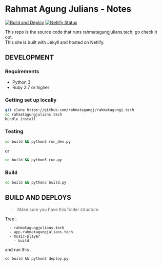 # Rahmat Agung Julians - Notes

[![Build and Deploy](https://github.com/rahmatagungj/rahmatagungj.github.io/actions/workflows/build-jekyll.yml/badge.svg?branch=main)](https://github.com/rahmatagungj/rahmatagungj.github.io/actions/workflows/build-jekyll.yml) [![Netlify Status](https://api.netlify.com/api/v1/badges/ec1c69b3-1571-4718-a8b4-d0acbfa91ea0/deploy-status)](https://app.netlify.com/sites/rahmatagungjulians/deploys)

This repo is the source code that runs rahmatagungjulians.tech, go check it out. <br/>
This site is built with Jekyll and hosted on Netlify.
## DEVELOPMENT
### Requirements 
<ul>
    <li>Python 3</li>
    <li>Ruby 2.7 or higher</li>
</ul>

### Getting set up locally
```bash
git clone https://github.com/rahmatagungj/rahmatagungj.tech 
cd rahmatagungjulians.tech
bundle install
```

### Testing
```bash
cd build && python3 run_dev.py
```
or
```bash
cd build && python3 run.py
```

### Build 
```bash
cd build && python3 build.py
```

## BUILD AND DEPLOYS
> Make sure you have this folder structure 

Tree :
```
  - rahmatagungjulians.tech
  - app-rahmatagungjulians.tech
  - music-player
    - build
```
and run this .
```
cd build && python3 deploy.py
```


